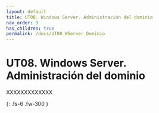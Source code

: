 ```yaml
---
layout: default
title: UT08. Windows Server. Administración del dominio
nav_order: 9
has_children: true
permalink: /docs/UT08_WServer_Dominio
---
```


# UT08. Windows Server. Administración del dominio

XXXXXXXXXXXXX

{: .fs-6 .fw-300 }